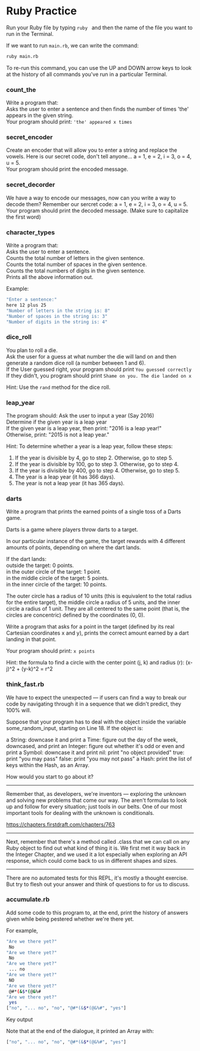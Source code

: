 # Ruby Practice

Run your Ruby file by typing `ruby ` and then the name of the file you want to run in the Terminal.

If we want to run `main.rb`, we can write the command:

```bash
ruby main.rb
```

To re-run this command, you can use the UP and DOWN arrow keys to look at the history of all commands you've run in a particular Terminal.

### count_the

Write a program that:  
Asks the user to enter a sentence and then finds the number of times 'the' appears in the given string.  
Your program should print: `'the' appeared x times`

### secret_encoder

Create an encoder that will allow you to enter a string and replace the vowels. 
Here is our secret code, don't tell anyone... a = 1, e = 2, i = 3, o = 4, u = 5.  
Your program should print the encoded message.

### secret_decorder

We have a way to encode our messages, now can you write a way to decode them? 
Remember our sercret code: a = 1, e = 2, i = 3, o = 4, u = 5.  
Your program should print the decoded message. (Make sure to capitalize the first word)

### character_types

Write a program that:  
  Asks the user to enter a sentence.  
  Counts the total number of letters in the given sentence.  
  Counts the total number of spaces in the given sentence.  
  Counts the total numbers of digits in the given sentence.  
  Prints all the above information out.

Example:
```bash
"Enter a sentence:"
here 12 plus 25
"Number of letters in the string is: 8"
"Number of spaces in the string is: 3"
"Number of digits in the string is: 4"
```
### dice_roll

You plan to roll a die.  
Ask the user for a guess at what number the die will land on and then generate a random dice roll (a number between 1 and 6).  
If the User guessed right, your program should print `You guessed correctly`  
If they didn't, you program should print `Shame on you. The die landed on x`

Hint: Use the `rand` method for the dice roll.

### leap_year

The program should:
  Ask the user to input a year (Say 2016)  
  Determine if the given year is a leap year  
  If the given year is a leap year, then print: "2016 is a leap year!"  
  Otherwise, print: "2015 is not a leap year."

Hint:
  To determine whether a year is a leap year, follow these steps:

  1. If the year is divisible by 4, go to step 2. Otherwise, go to step 5.
  2. If the year is divisible by 100, go to step 3. Otherwise, go to step 4.
  3. If the year is divisible by 400, go to step 4. Otherwise, go to step 5.
  4. The year is a leap year (it has 366 days).
  5. The year is not a leap year (it has 365 days).

### darts

Write a program that prints the earned points of a single toss of a Darts game.

Darts is a game where players throw darts to a target.

In our particular instance of the game, the target rewards with 4 different amounts of points,
 depending on where the dart lands.

If the dart lands:  
outside the target: 0 points.  
in the outer circle of the target: 1 point.  
in the middle circle of the target: 5 points.  
in the inner circle of the target: 10 points.  
 
 The outer circle has a radius of 10 units
   (this is equivalent to the total radius for the entire target),
   the middle circle a radius of 5 units, and the inner circle a radius of 1 unit.
   They are all centered to the same point (that is, the circles are concentric) defined by the coordinates (0, 0).

Write a program that asks for a point in the target
 (defined by its real Cartesian coordinates x and y),
 prints the correct amount earned by a dart landing in that point.

Your program should print: `x points`

Hint: the formula to find a circle with the center point (j, k) and radius (r):
   (x-j)^2 + (y-k)^2 = r^2


### think_fast.rb

We have to expect the unexpected — if users can find a way to break our code by navigating through it in a sequence that we didn't predict, they 100% will.

Suppose that your program has to deal with the object inside the variable some_random_input, starting on Line 18. If the object is:

a String: downcase it and print
a Time: figure out the day of the week, downcased, and print
an Integer: figure out whether it's odd or even and print
a Symbol: downcase it and print
nil: print "no object provided"
true: print "you may pass"
false: print "you may not pass"
a Hash: print the list of keys within the Hash, as an Array.


How would you start to go about it?

---

Remember that, as developers, we're inventors — exploring the unknown and solving new problems that come our way. The aren't formulas to look up and follow for every situation; just tools in our belts. One of our most important tools for dealing with the unknown is conditionals.

https://chapters.firstdraft.com/chapters/763

---

Next, remember that there's a method called .class that we can call on any Ruby object to find out what kind of thing it is. We first met it way back in the Integer Chapter, and we used it a lot especially when exploring an API response, which could come back to us in different shapes and sizes.

---

There are no automated tests for this REPL, it's mostly a thought exercise. But try to flesh out your answer and think of questions to for us to discuss.

### accumulate.rb

Add some code to this program to, at the end, print the history of answers given while being pestered whether we're there yet.

For example,
```bash
"Are we there yet?"
 No
"Are we there yet?"
 No
"Are we there yet?"
 ... no
"Are we there yet?"
 NO
"Are we there yet?"
 @#*(&$*(@&%#
"Are we there yet?"
 yes
["no", "... no", "no", "@#*(&$*(@&%#", "yes"]
```

Key output

Note that at the end of the dialogue, it printed an Array with:
```bash
["no", "... no", "no", "@#*(&$*(@&%#", "yes"]
```
